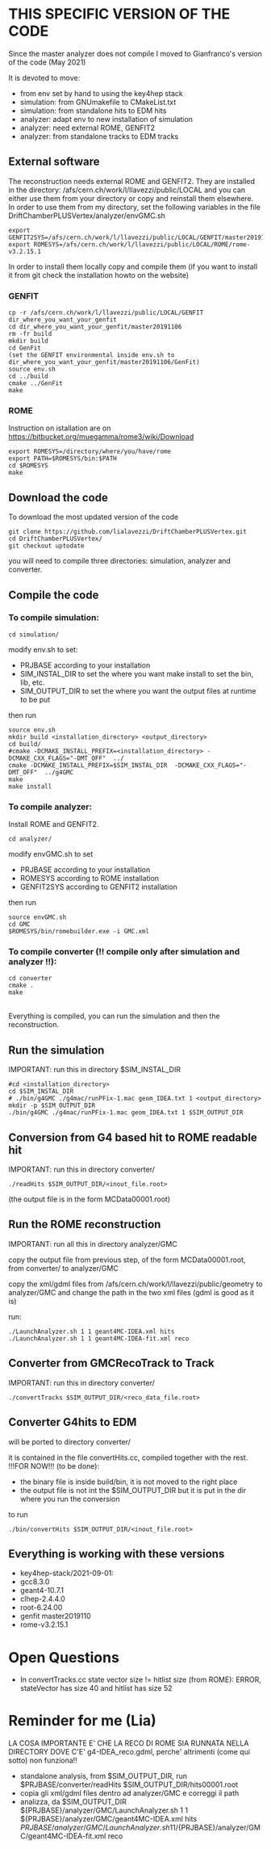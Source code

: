 # THIS SPECIFIC VERSION OF THE CODE
Since the master analyzer does not compile I moved to Gianfranco's version of the code (May 2021)

It is devoted to move:
<ul>
   <li> from env set by hand to using the key4hep stack </li>
   <li> simulation: from GNUmakefile to CMakeList.txt </li>
   <li> simulation: from standalone hits to EDM hits </li>
   <li> analyzer: adapt env to new installation of simulation </li>
   <li> analyzer: need external ROME, GENFIT2 </li>
   <li> analyzer: from standalone tracks to EDM tracks </li>
</ul>

## External software
The reconstruction needs external ROME and GENFIT2. They are installed in the directory:
/afs/cern.ch/work/l/llavezzi/public/LOCAL
and you can either use them from your directory or copy and reinstall them elsewhere.  
In order to use them from my directory, set the following variables in the file DriftChamberPLUSVertex/analyzer/envGMC.sh
```
export GENFIT2SYS=/afs/cern.ch/work/l/llavezzi/public/LOCAL/GENFIT/master20191106/build
export ROMESYS=/afs/cern.ch/work/l/llavezzi/public/LOCAL/ROME/rome-v3.2.15.1
```
In order to install them locally copy and compile them (if you want to install it from git check the installation howto on the website)
### GENFIT
```
cp -r /afs/cern.ch/work/l/llavezzi/public/LOCAL/GENFIT dir_where_you_want_your_genfit
cd dir_where_you_want_your_genfit/master20191106
rm -fr build
mkdir build
cd GenFit
(set the GENFIT environmental inside env.sh to dir_where_you_want_your_genfit/master20191106/GenFit)
source env.sh
cd ../build
cmake ../GenFit
make
```
### ROME
Instruction on istallation are on https://bitbucket.org/muegamma/rome3/wiki/Download

```
export ROMESYS=/directory/where/you/have/rome
export PATH=$ROMESYS/bin:$PATH
cd $ROMESYS
make
```
## Download the code
To download the most updated version of the code
```
git clone https://github.com/lialavezzi/DriftChamberPLUSVertex.git
cd DriftChamberPLUSVertex/
git checkout uptodate
```
you will need to compile three directories: simulation, analyzer and converter.

## Compile the code
### To compile simulation:

```
cd simulation/
```

modify env.sh to set:
<ul>
   <li> PRJBASE according to your installation </li>
   <li> SIM_INSTAL_DIR to set the <installation_directory> where you want make install to set the bin, lib, etc. </li>
   <li> SIM_OUTPUT_DIR to set the <output_directory> where you want the output files at runtime to be put </li>
</ul>

then run
```
source env.sh
mkdir build <installation_directory> <output_directory>
cd build/
#cmake -DCMAKE_INSTALL_PREFIX=<installation_directory> -DCMAKE_CXX_FLAGS="-DMT_OFF"  ../
cmake -DCMAKE_INSTALL_PREFIX=$SIM_INSTAL_DIR  -DCMAKE_CXX_FLAGS="-DMT_OFF"  ../g4GMC
make
make install
```

### To compile analyzer:

Install ROME and GENFIT2.

```
cd analyzer/
```

modify envGMC.sh to set
<ul>
   <li> PRJBASE according to your installation </li>
   <li> ROMESYS according to ROME installation </li>
   <li> GENFIT2SYS according to GENFIT2 installation </li>
</ul>

then run
```
source envGMC.sh
cd GMC
$ROMESYS/bin/romebuilder.exe -i GMC.xml
```

### To compile converter (!! compile only after simulation and analyzer !!):
```
cd converter
cmake .
make
```
</br>
Everything is compiled, you can run the simulation and then the reconstruction.

## Run the simulation
IMPORTANT: run this in directory $SIM_INSTAL_DIR </br>

```
#cd <installation_directory> 
cd $SIM_INSTAL_DIR
# ./bin/g4GMC ./g4mac/runPFix-1.mac geom_IDEA.txt 1 <output_directory>
mkdir -p $SIM_OUTPUT_DIR
./bin/g4GMC ./g4mac/runPFix-1.mac geom_IDEA.txt 1 $SIM_OUTPUT_DIR
```

## Conversion from G4 based hit to ROME readable hit
IMPORTANT: run this in directory converter/  </br>

```
./readHits $SIM_OUTPUT_DIR/<inout_file.root>
```
(the output file is in the form MCData00001.root)

## Run the ROME reconstruction
IMPORTANT: run all this in directory analyzer/GMC  </br>

copy the output file from previous step, of the form MCData00001.root, from converter/ to analyzer/GMC </br>

copy the xml/gdml files from /afs/cern.ch/work/l/llavezzi/public/geometry to analyzer/GMC and change the path in the two xml files (gdml is good as it is) </br>

run:
```
./LaunchAnalyzer.sh 1 1 geant4MC-IDEA.xml hits
./LaunchAnalyzer.sh 1 1 geant4MC-IDEA-fit.xml reco
```

## Converter from GMCRecoTrack to Track
IMPORTANT: run this in directory converter/  </br>

```
./convertTracks $SIM_OUTPUT_DIR/<reco_data_file.root>
```

## Converter G4hits to EDM
will be ported to directory converter/ </br>

it is contained in the file convertHits.cc, compiled together with the rest. </br>
!!!FOR NOW!!! (to be done):
- the binary file is inside build/bin, it is not moved to the right place
- the output file is not int the $SIM_OUTPUT_DIR but it is put in the dir where you run the conversion

to run

```
./bin/convertHits $SIM_OUTPUT_DIR/<inout_file.root>
```

## Everything is working with these versions
<ul>
   <li> key4hep-stack/2021-09-01:
   <li> gcc8.3.0
   <li> geant4-10.7.1
   <li> clhep-2.4.4.0
   <li> root-6.24.00
   <li> genfit master2019110
   <li> rome-v3.2.15.1
</ul>

# Open Questions
<ul>
   <li> 
   In convertTracks.cc state vector size != hitlist size (from ROME):
   ERROR, stateVector has size 40 and hitlist has size 52
</ul>

# Reminder for me (Lia)
LA COSA IMPORTANTE E' CHE LA RECO DI ROME SIA RUNNATA NELLA DIRECTORY DOVE C'E' g4-IDEA_reco.gdml, perche' altrimenti (come qui sotto) non funziona!!
- standalone analysis, from $SIM_OUTPUT_DIR, run
$PRJBASE/converter/readHits $SIM_OUTPUT_DIR/hits00001.root
- copia gli xml/gdml files dentro ad analyzer/GMC
e correggi il path
- analizza, da $SIM_OUTPUT_DIR
${PRJBASE}/analyzer/GMC/LaunchAnalyzer.sh 1 1 ${PRJBASE}/analyzer/GMC/geant4MC-IDEA.xml hits
${PRJBASE}/analyzer/GMC/LaunchAnalyzer.sh 1 1 /${PRJBASE}/analyzer/GMC/geant4MC-IDEA-fit.xml reco
